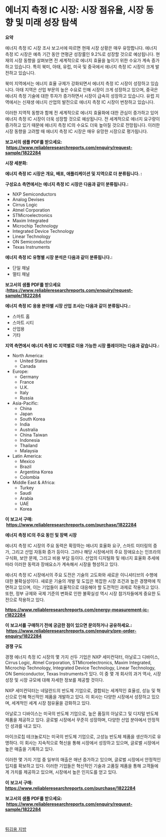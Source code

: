 <p><h1>에너지 측정 IC 시장: 시장 점유율, 시장 동향 및 미래 성장 탐색</h1></p><p><strong>요약</strong></p>
<p><p>에너지 측정 IC 시장 조사 보고서에 따르면 현재 시장 상황은 매우 유망합니다. 에너지 측정 IC 시장은 예측 기간 동안 연평균 성장률인 9.2%로 성장할 것으로 예상됩니다. 현재의 시장 동향을 살펴보면 전 세계적으로 에너지 효율을 높이기 위한 수요가 계속 증가하고 있습니다. 특히 북미, 아태, 유럽, 미국 및 중국에서 에너지 측정 IC 시장이 크게 발전하고 있습니다.</p><p>북미 지역에서는 에너지 효율 규제가 강화되면서 에너지 측정 IC 시장이 성장하고 있습니다. 아태 지역은 산업 부문의 높은 수요로 인해 시장이 크게 성장하고 있으며, 중국은 에너지 측정 기술에 대한 투자가 증가하면서 시장이 급속히 성장하고 있습니다. 유럽 지역에서는 신재생 에너지 산업의 발전으로 에너지 측정 IC 시장이 번창하고 있습니다.</p><p>이러한 지역적 동향과 함께 전 세계적으로 에너지 효율화에 대한 관심이 증가하고 있어 에너지 측정 IC 시장이 더욱 성장할 것으로 예상됩니다. 전 세계적으로 에너지 요구량이 증가하고 있기 때문에 에너지 측정 IC의 수요도 더욱 높아질 것으로 전망됩니다. 이러한 시장 동향을 고려할 때 에너지 측정 IC 시장은 매우 유망한 시장으로 평가됩니다.</p></p>
<p><strong>보고서의 샘플 PDF를 받으세요: &nbsp;<a href="https://www.reliableresearchreports.com/enquiry/request-sample/1822284">https://www.reliableresearchreports.com/enquiry/request-sample/1822284</a></strong></p>
<p><strong>시장 세분화:</strong></p>
<p><strong> 에너지 측정 IC 시장은 개요, 배포, 애플리케이션 및 지역으로 더 분류됩니다. :</strong></p>
<p><strong>구성요소 측면에서는 에너지 측정 IC 시장은 다음과 같이 분류됩니다.:</strong></p>
<p><ul><li>NXP Semiconductors</li><li>Analog Devises</li><li>Cirrus Logic</li><li>Atmel Corporation</li><li>STMicroelectronics</li><li>Maxim Integrated</li><li>Microchip Technology</li><li>Integrated Device Technology</li><li>Linear Technology</li><li>ON Semiconductor</li><li>Texas Instruments</li></ul></p>
<p><strong> 에너지 측정 IC 유형별 시장 분석은 다음과 같이 분류됩니다.:</strong></p>
<p><ul><li>단일 채널</li><li>멀티 채널</li></ul></p>
<p><strong>보고서의 샘플 PDF를 받으세요 :<a href="https://www.reliableresearchreports.com/enquiry/request-sample/1822284">https://www.reliableresearchreports.com/enquiry/request-sample/1822284</a></strong></p>
<p><strong> 에너지 측정 IC 응용 분야별 시장 산업 조사는 다음과 같이 분류됩니다.:</strong></p>
<p><ul><li>스마트 홈</li><li>스마트 시티</li><li>산업용</li><li>기타</li></ul></p>
<p><strong>지역 측면에서 에너지 측정 IC 지역별로 이용 가능한 시장 플레이어는 다음과 같습니다.:</strong></p>
<p><ul>
    <li>
        North America:
        <ul>
            <li>United States</li>
            <li>Canada</li>
        </ul>
    </li>
    <li>
        Europe:
        <ul>
            <li>Germany</li>
            <li>France</li>
            <li>U.K.</li>
            <li>Italy</li>
            <li>Russia</li>
        </ul>
    </li>
    <li>
        Asia-Pacific:
        <ul>
            <li>China</li>
            <li>Japan</li>
            <li>South Korea</li>
            <li>India</li>
            <li>Australia</li>
            <li>China Taiwan</li>
            <li>Indonesia</li>
            <li>Thailand</li>
            <li>Malaysia</li>
        </ul>
    </li>
    <li>
        Latin America:
        <ul>
            <li>Mexico</li>
            <li>Brazil</li>
            <li>Argentina Korea</li>
            <li>Colombia</li>
        </ul>
    </li>
    <li>
        Middle East & Africa:
        <ul>
            <li>Turkey</li>
            <li>Saudi</li>
            <li>Arabia</li>
            <li>UAE</li>
            <li>Korea</li>
        </ul>
    </li>
    </ul></p>
<p><strong>이 보고서 구매: &nbsp;<a href="https://www.reliableresearchreports.com/purchase/1822284">https://www.reliableresearchreports.com/purchase/1822284</a></strong></p>
<p><strong>에너지 측정 IC의 주요 동인 및 장벽 시장</strong></p>
<p><p>에너지 측정 IC 시장의 주요 동력은 확장하는 에너지 효율화 요구, 스마트 미터링의 증가, 그리고 산업 자동화 증가 등이다. 그러나 해당 시장에서의 주요 장애요소는 인프라의 구식화, 보안 문제, 그리고 비용 부담 등이다. 산업의 디지털화 및 에너지 효율화 추세에 따라 이러한 동력과 장애요소가 계속해서 시장을 형성하고 있다.</p><p>에너지 측정 IC 시장에서의 주요 도전은 기술의 고도화와 새로운 이니셔티브의 수행에 대한 불확실성이다. 새로운 기술의 개발 및 도입은 복잡한 시장 조건과 높은 경쟁력에 직면하고 있으며, 이는 기업들이 효율적으로 대응해야 할 도전적인 과제로 작용하고 있다. 또한, 정부 규제와 국제 기준의 변화로 인한 불확실성 역시 시장 참가자들에게 중요한 도전으로 작용하고 있다.</p></p>
<p><strong><a href="https://www.reliableresearchreports.com/energy-measurement-ic-r1822284">https://www.reliableresearchreports.com/energy-measurement-ic-r1822284</a></strong></p>
<p><strong>이 보고서를 구매하기 전에 궁금한 점이 있으면 문의하거나 공유하세요.: &nbsp;<a href="https://www.reliableresearchreports.com/enquiry/pre-order-enquiry/1822284">https://www.reliableresearchreports.com/enquiry/pre-order-enquiry/1822284</a></strong></p>
<p><strong>경쟁 구도</strong></p>
<p><p>경쟁 에너지 측정 IC 시장의 몇 가지 선두 기업은 NXP 세미컨덕터, 아날로그 디바이스, Cirrus Logic, Atmel Corporation, STMicroelectronics, Maxim Integrated, Microchip Technology, Integrated Device Technology, Linear Technology, ON Semiconductor, Texas Instruments가 있다. 이 중 몇 개 회사의 과거 역사, 시장 성장 및 시장 규모에 대해 자세한 정보를 제공할 것이다.</p><p>NXP 세미컨덕터는 네덜란드의 반도체 기업으로, 결합되는 세계적인 효율성, 성능 및 혁신으로 인해 혁신적인 제품을 개발하고 있다. 이 회사는 다양한 시장에서 성장하고 있으며, 세계적인 세계 시장 점유율을 강화하고 있다.</p><p>아날로그 디바이스는 미국의 반도체 기업으로, 높은 품질의 아날로그 및 디지털 반도체 제품을 제공하고 있다. 글로벌 시장에서 꾸준히 성장하며, 다양한 산업 분야에서 안정적인 성과를 내고 있다.</p><p>마이크로칩 테크놀로지는 미국의 반도체 기업으로, 고성능 반도체 제품을 생산하기로 유명하다. 이 회사는 지속적으로 혁신을 통해 시장에서 성장하고 있으며, 글로벌 시장에서 높은 매출을 기록하고 있다.</p><p>이러한 몇 가지 기업 중 일부의 매출은 매년 증가하고 있으며, 글로벌 시장에서 안정적인 입지를 확보하고 있다. 이러한 기업들은 혁신적인 기술과 고품질 제품을 통해 고객들에게 가치를 제공하고 있으며, 시장에서 높은 인지도를 얻고 있다.</p></p>
<p><strong>이 보고서 구매: &nbsp; <a href="https://www.reliableresearchreports.com/purchase/1822284">https://www.reliableresearchreports.com/purchase/1822284</a></strong></p>
<p><strong>보고서의 샘플 PDF를 받으세요: &nbsp;<a href="https://www.reliableresearchreports.com/enquiry/request-sample/1822284">https://www.reliableresearchreports.com/enquiry/request-sample/1822284</a></strong><strong></strong></p>
<p>&nbsp;</p>
<p><p><a href="https://github.com/oajzkywllm460/Market-Research-Report-List-1/blob/main/148517030298.md">튀김용 지방</a></p></p>